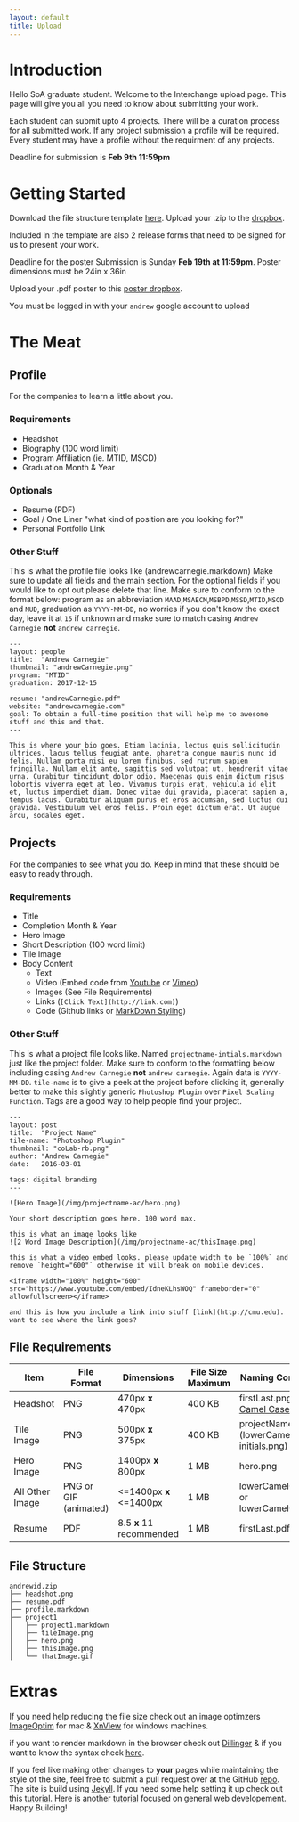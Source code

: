 ```yaml
---
layout: default
title: Upload
---
```

# Introduction

Hello SoA graduate student. Welcome to the Interchange upload page. This page will give you all you need to know about submitting your work.

Each student can submit upto 4 projects. There will be a curation process for all submitted work. If any project submission a profile will be required. Every student may have a profile without the requirment of any projects.

Deadline for submission is **Feb 9th 11:59pm**

# Getting Started

Download the file structure template [here](/img/template.zip).
Upload your .zip to the [dropbox](https://goo.gl/forms/Ia76PNelAHKoNRlx1).

Included in the template are also 2 release forms that need to be signed for us to present your work.

Deadline for the poster Submission is Sunday **Feb 19th at 11:59pm**. Poster dimensions must be 24in x 36in

Upload your .pdf poster to this [poster dropbox](https://goo.gl/forms/BfeWI7ycZC48Fr3x1).

You must be logged in with your `andrew` google account to upload

# The Meat

## Profile

For the companies to learn a little about you.

### Requirements

* Headshot
* Biography (100 word limit)
* Program Affiliation (ie. MTID, MSCD)
* Graduation Month & Year

### Optionals

* Resume (PDF)
* Goal / One Liner "what kind of position are you looking for?"
* Personal Portfolio Link

### Other Stuff

This is what the profile file looks like (andrewcarnegie.markdown)
Make sure to update all fields and the main section. For the optional fields if you would like to opt out please delete that line. Make sure to conform to the format below: program as an abbreviation `MAAD`,`MSAECM`,`MSBPD`,`MSSD`,`MTID`,`MSCD` and `MUD`, graduation as `YYYY-MM-DD`, no worries if you don't know the exact day, leave it at `15` if unknown and make sure to match casing `Andrew Carnegie` **not** `andrew carnegie`.

```
---
layout: people
title:  "Andrew Carnegie"
thumbnail: "andrewCarnegie.png"
program: "MTID"
graduation: 2017-12-15

resume: "andrewCarnegie.pdf"
website: "andrewcarnegie.com"
goal: To obtain a full-time position that will help me to awesome stuff and this and that.
---

This is where your bio goes. Etiam lacinia, lectus quis sollicitudin ultrices, lacus tellus feugiat ante, pharetra congue mauris nunc id felis. Nullam porta nisi eu lorem finibus, sed rutrum sapien fringilla. Nullam elit ante, sagittis sed volutpat ut, hendrerit vitae urna. Curabitur tincidunt dolor odio. Maecenas quis enim dictum risus lobortis viverra eget at leo. Vivamus turpis erat, vehicula id elit et, luctus imperdiet diam. Donec vitae dui gravida, placerat sapien a, tempus lacus. Curabitur aliquam purus et eros accumsan, sed luctus dui gravida. Vestibulum vel eros felis. Proin eget dictum erat. Ut augue arcu, sodales eget.
```

## Projects

For the companies to see what you do. Keep in mind that these should be easy to ready through.

### Requirements

* Title
* Completion Month & Year
* Hero Image
* Short Description (100 word limit)
* Tile Image
* Body Content
  * Text
  * Video (Embed code from [Youtube](https://support.google.com/youtube/answer/171780?hl=en) or [Vimeo](https://help.vimeo.com/hc/en-us/articles/224969968-Embedding-videos-overview))
  * Images (See File Requirements)
  * Links (`[Click Text](http://link.com)`)
  * Code (Github links or [MarkDown Styling](https://github.com/adam-p/markdown-here/wiki/Markdown-Cheatsheet#code))

### Other Stuff

This is what a project file looks like. Named `projectname-intials.markdown` just like the project folder. Make sure to conform to the formatting below including casing `Andrew Carnegie` **not** `andrew carnegie`. Again data is `YYYY-MM-DD`. `tile-name` is to give a peek at the project before clicking it, generally better to make this slightly generic `Photoshop Plugin` over `Pixel Scaling Function`. Tags are a good way to help people find your project. 

```
---
layout: post
title:  "Project Name"
tile-name: "Photoshop Plugin"
thumbnail: "coLab-rb.png"
author: "Andrew Carnegie"
date:   2016-03-01

tags: digital branding
---

![Hero Image](/img/projectname-ac/hero.png)

Your short description goes here. 100 word max.

this is what an image looks like
![2 Word Image Description](/img/projectname-ac/thisImage.png)

this is what a video embed looks. please update width to be `100%` and remove `height="600"` otherwise it will break on mobile devices.

<iframe width="100%" height="600" src="https://www.youtube.com/embed/IdneKLhsWOQ" frameborder="0" allowfullscreen></iframe>

and this is how you include a link into stuff [link](http://cmu.edu). want to see where the link goes?

```

## File Requirements

| Item           | File Format          | Dimensions               | File Size Maximum | Naming Convension |
| -------------- | -------------------- | ------------------------ | ----------------- | ----------------- |
| Headshot       | PNG                  | 470px **x** 470px        | 400 KB | firstLast.png ([Lower Camel Case](http://wiki.c2.com/?LowerCamelCase))|
| Tile Image     | PNG                  | 500px **x** 375px        | 400 KB | projectName-ab.png (lowerCamelCase-initials.png) |
| Hero Image     | PNG                  | 1400px **x** 800px       | 1 MB   | hero.png |
| All Other Image| PNG or GIF (animated)| <=1400px **x** <=1400px  | 1 MB   | lowerCamelCase.png or lowerCamelCase.gif |
| Resume         | PDF                  | 8.5 **x** 11 recommended | 1 MB   | firstLast.pdf |


## File Structure

```
andrewid.zip
├── headshot.png
├── resume.pdf
├── profile.markdown
├── project1
│   ├── project1.markdown
│   ├── tileImage.png
│   ├── hero.png
│   ├── thisImage.png
│   └── thatImage.gif
```

# Extras

If you need help reducing the file size check out an image optimzers [ImageOptim](https://imageoptim.com) for mac & [XnView](http://www.xnview.com/en/) for windows machines.

if you want to render markdown in the browser check out [Dillinger](http://dillinger.io) & if you want to know the syntax check [here](https://github.com/adam-p/markdown-here/wiki/Markdown-Cheatsheet).

If you feel like making other changes to **your** pages while maintaining the style of the site, feel free to submit a pull request over at the GitHub [repo](https://github.com/naher94/interchange). The site is build using [Jekyll](https://jekyllrb.com). If you need some help setting it up check out this [tutorial](https://dzgn.io/wdw.html). Here is another [tutorial](https://scottylabs.org/portfolio/) focused on general web developement. Happy Building! <span class="emoji emoji-party"></span> <span class="emoji emoji-wrench"></span>
